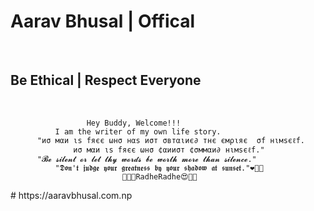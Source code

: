 <!DOCTYPE html>
<html>
<head>

</head>
<body>

<h1>Aarav Bhusal | Offical</h1><br>
<h2>Be Ethical | Respect Everyone</h2><br>

                     Hey Buddy, Welcome!!!
              I am the writer of my own life story.
          "иσ мαи ιѕ fяєє ωнσ нαѕ иσт σвтαιиє∂ тнє ємριяє  σf нιмѕєℓf.
                  иσ мαи ιѕ fяєє ωнσ ¢αииσт ¢σммαи∂ нιмѕєℓf."
          "𝓑𝓮 𝓼𝓲𝓵𝓮𝓷𝓽 𝓸𝓻 𝓵𝓮𝓽 𝓽𝓱𝔂 𝔀𝓸𝓻𝓭𝓼 𝓫𝓮 𝔀𝓸𝓻𝓽𝓱 𝓶𝓸𝓻𝓮 𝓽𝓱𝓪𝓷 𝓼𝓲𝓵𝓮𝓷𝓬𝓮."
              "𝕯𝖔𝖓'𝖙 𝖏𝖚𝖉𝖌𝖊 𝖞𝖔𝖚𝖗 𝖌𝖗𝖊𝖆𝖙𝖓𝖊𝖘𝖘 𝖇𝖞 𝖞𝖔𝖚𝖗 𝖘𝖍𝖆𝖉𝖔𝖜 𝖆𝖙 𝖘𝖚𝖓𝖘𝖊𝖙."❤️🌹🙏
                             🙏🙏😍RadheRadhe😍🙏🙏

</body>
</html>
# https://aaravbhusal.com.np
